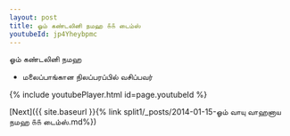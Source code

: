 ```yaml
---
layout: post
title: ஓம் கண்டலினி நமஹ ௧௧ டைம்ஸ்
youtubeId: jp4Yheybpmc
---
```

 
 
 ஓம் கண்டலினி நமஹ  
 
 -  மலைப்பாங்கான நிலப்பரப்பில் வசிப்பவர் 
 
  
 
  
 
 
 
 
 
 


{% include youtubePlayer.html id=page.youtubeId %}
 
[Next]({{ site.baseurl }}{% link  split1/_posts/2014-01-15-ஓம் வாயு வாஹனாய நமஹ ௧௧ டைம்ஸ்.md%})
 
